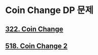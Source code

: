 # Coin Change DP 문제

## [322. Coin Change](https://leetcode.com/problems/coin-change/)

## [518. Coin Change 2](https://leetcode.com/problems/coin-change-2/)
